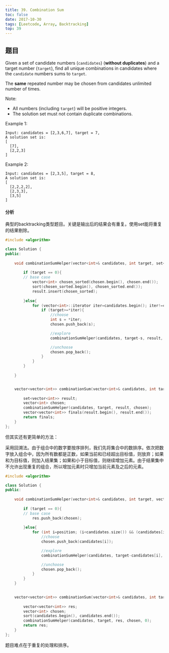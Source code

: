 ```yaml
---
title: 39. Combination Sum
toc: false
date: 2017-10-30
tags: [Leetcode, Array, Backtracking]
top: 39
---
```


## 题目

Given a set of candidate numbers (`candidates`) (**without duplicates**) and a target  number (`target`), find all unique combinations in candidates where the `candidate` numbers sums to `target`.

The **same** repeated number may be chosen from candidates unlimited number of times.

Note:

* All numbers (including `target`) will be positive integers.
* The solution set must not contain duplicate combinations.

Example 1:

```
Input: candidates = [2,3,6,7], target = 7,
A solution set is:
[
  [7],
  [2,2,3]
]
```

Example 2:

```
Input: candidates = [2,3,5], target = 8,
A solution set is:
[
  [2,2,2,2],
  [2,3,3],
  [3,5]
]
```




#### 分析

典型的backtracking类型题目。关键是输出后的结果会有重复。使用set能将重复的结果剔除。


```cpp
#include <algorithm>

class Solution {
public:
    
    void combinationSumHelper(vector<int>& candidates, int target, set<vector<int>>& result, vector<int> &chosen){
        
        if (target == 0){
        // base case
            vector<int> chosen_sorted(chosen.begin(), chosen.end());
            sort(chosen_sorted.begin(), chosen_sorted.end());
            result.insert(chosen_sorted);
            
        }else{
            for (vector<int>::iterator iter=candidates.begin(); iter!=candidates.end(); iter++){
                if (target>=*iter){
                    //choose
                    int s = *iter;
                    chosen.push_back(s);

                    //explore
                    combinationSumHelper(candidates, target-s, result, chosen);

                    //unchoose
                    chosen.pop_back();
                }
            }
        }
        
    }


    vector<vector<int>> combinationSum(vector<int>& candidates, int target) {
        
        set<vector<int>> result;
        vector<int> chosen;
        combinationSumHelper(candidates, target, result, chosen);
        vector<vector<int>> finals(result.begin(), result.end());
        return finals;
    }
};
```

但其实还有更简单的方法：                                     

采用回溯法。由于组合中的数字要按序排列，我们先将集合中的数排序。依次把数字放入组合中，因为所有数都是正数，如果当前和已经超出目标值，则放弃；如果和为目标值，则加入结果集；如果和小于目标值，则继续增加元素。由于结果集中不允许出现重复的组合，所以增加元素时只增加当前元素及之后的元素。

```cpp
#include <algorithm>

class Solution {
public:
    
    void combinationSumHelper(vector<int>& candidates, int target, vector<vector<int>>& res, vector<int> &chosen, int position){
        
        if (target == 0){
        // base case
            res.push_back(chosen);
            
        }else{
            for (int i=position; (i<candidates.size()) && (candidates[i]<= target); i++ ){
                //choose
                chosen.push_back(candidates[i]);

                //explore
                combinationSumHelper(candidates, target-candidates[i], res, chosen, i);

                //unchoose
                chosen.pop_back();
            }
        }
    }
    

    vector<vector<int>> combinationSum(vector<int>& candidates, int target) {
        
        vector<vector<int>> res;
        vector<int> chosen;
        sort(candidates.begin(), candidates.end());
        combinationSumHelper(candidates, target, res, chosen, 0);
        return res;
    }
};
```

题目难点在于重复的处理和排序。                           
                                





